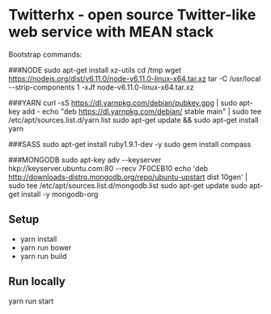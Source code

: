 # Twitterhx  - open source Twitter-like web service with MEAN stack

Bootstrap commands:

###NODE
sudo apt-get install xz-utils 
cd /tmp
wget https://nodejs.org/dist/v6.11.0/node-v6.11.0-linux-x64.tar.xz
tar -C /usr/local --strip-components 1 -xJf node-v6.11.0-linux-x64.tar.xz

###YARN
curl -sS https://dl.yarnpkg.com/debian/pubkey.gpg | sudo apt-key add -
echo "deb https://dl.yarnpkg.com/debian/ stable main" | sudo tee /etc/apt/sources.list.d/yarn.list
sudo apt-get update && sudo apt-get install yarn

###SASS
sudo apt-get install ruby1.9.1-dev -y
sudo gem install compass

###MONGODB
sudo apt-key adv --keyserver hkp://keyserver.ubuntu.com:80 --recv 7F0CEB10
echo 'deb http://downloads-distro.mongodb.org/repo/ubuntu-upstart dist 10gen' | sudo tee /etc/apt/sources.list.d/mongodb.list
sudo apt-get update
sudo apt-get install -y mongodb-org

## Setup
* yarn install
* yarn run bower
* yarn run build

## Run locally
yarn run start
